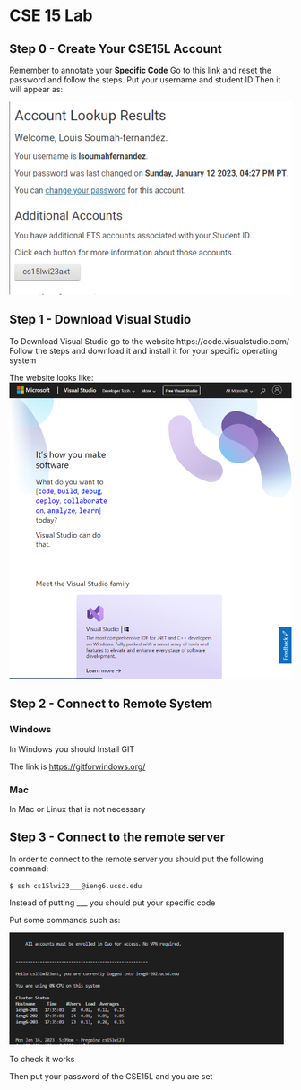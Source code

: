 <h1>CSE 15 Lab</h1>

<h2>Step 0 - Create Your CSE15L Account </h2>

Remember to annotate your <b>Specific Code</b>
Go to this link and reset the password and follow the steps.
Put your username and student ID
 Then it will appear as:
 
 <img src="csescren.png"/>
 
<h2>Step 1 - Download Visual Studio </h2>
To Download Visual Studio go to the website https://code.visualstudio.com/
Follow the steps and download it and install it for your specific operating system

The website looks like: 
<img src="vs_studio.png"/>
<h2>Step 2 - Connect to Remote System</h2>

<h3>Windows</h3>
In Windows you should Install GIT

The link is https://gitforwindows.org/ 

<h3>Mac</h3>
In Mac or Linux that is not necessary

<h2>Step 3 - Connect to the remote server</h2>
In order to connect to the remote server you should put the following command: 

```
$ ssh cs15lwi23___@ieng6.ucsd.edu
```
Instead of putting ___ you should put your specific code

Put some commands such as:


<img src="Terminal.png" height=200px/>




To check it works

Then put your password of the CSE15L and you are set
